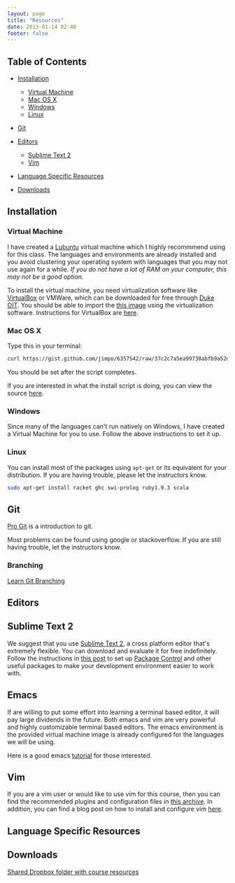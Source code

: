 ```yaml
---
layout: page
title: "Resources"
date: 2013-01-14 02:40
footer: false
---
```


## Table of Contents
* [Installation](#installation)
    * [Virtual Machine](#virtual-machine)
    * [Mac OS X](#mac-os-x)
    * [Windows](#windows)
    * [Linux](#linux)
* [Git](#git)
* [Editors](#editors)
    * [Sublime Text 2](#sublime-text-2)
    * [Vim](#vim)
* [Language Specific Resources](#language-specific-resources)

* [Downloads](#downloads)

<h2 id="installation">Installation</h2>

<h3 id="virtual-machine">Virtual Machine</h3>

I have created a [Lubuntu](http://www.lubuntu.net/) virtual machine which I highly recommmend using for this class. The languages and environments are already installed and you avoid clustering your operating system with languages that you may not use again for a while. *If you do not have a lot of RAM on your computer, this may not be a good option.*

To install the virtual machine, you need virtualization software like [VirtualBox](https://www.virtualbox.org/) or VMWare, which can be downloaded for free through [Duke OIT](http://oit.duke.edu/comp-print/software/). You should be able to import the [this image](https://d164gy67scumxg.cloudfront.net/plcourse.ova) using the virtualization software. Instructions for VirtualBox are [here](http://www.virtualbox.org/manual/ch01.html#ovf).

<h3 id="mac-os-x">Mac OS X</h3>

Type this in your terminal:

```bash
curl https://gist.github.com/jimpo/6357542/raw/37c2c7a5ea99738abfb9a52d3da060af18ca397a/Duke-PL-Course-MacOSX-Install.sh | sh
```

You should be set after the script completes.

If you are interested in what the install script is doing, you can view the source [here](https://gist.github.com/jimpo/6357542).

<h3 id="windows">Windows</h3>

Since many of the languages can't run natively on Windows, I have created a Virtual Machine for you to use. Follow the above instructions to set it up.

<h3 id="linux">Linux</h3>

You can install most of the packages using `apt-get` or its equivalent for your distribution. If you are having trouble, please let the instructors know.

```bash
sudo apt-get install racket ghc swi-prolog ruby1.9.3 scala
```

<h2 id="git">Git</h2>

[Pro Git](http://git-scm.com/book/) is a introduction to git.

Most problems can be found using google or stackoverflow. If you are still having trouble, let the instructors know.

### Branching
[Learn Git Branching](http://pcottle.github.com/learnGitBranching/)

<h2 id="editors">Editors</h2>

<h2 id="sublime-text-2">Sublime Text 2</h2>

We suggest that you use [Sublime Text 2](http://www.sublimetext.com/), a cross platform editor that's extremely flexible. You can download and evaluate it for free indefinitely. Follow the instructions in [this post](/blog/2013/01/15/setting-up-sublime-text-2/) to set up [Package Control](http://wbond.net/sublime_packages/package_control) and other useful packages to make your development environment easier to work with.

<h2 id="emacs">Emacs</h2>

If are willing to put some effort into learning a terminal based editor, it will pay large dividends in the future. Both emacs and vim are very powerful and highly customizable terminal based editors. The emacs environment is the provided virtual machine image is already configured for the languages we will be using.

Here is a good emacs [tutorial](http://david.rothlis.net/emacs/howtolearn.html) for those interested.

<h2 id="vim">Vim</h2>

If you are a vim user or would like to use vim for this course, then you can find the recommended plugins and configuration files in [this archive](https://www.dropbox.com/s/bka5j2rkobq0gxu/vimdotfiles.tgz). In addition, you can find a blog post on how to install and configure vim [here](/blog/2013/01/17/configuring-vim/).

<h2 id="language-specific-resources">Language Specific Resources</h2>

<h2 id="downloads">Downloads</h2>

[Shared Dropbox folder with course resources](https://www.dropbox.com/sh/i02fg0bhisrzsx0/H2o-7DuA3G)
